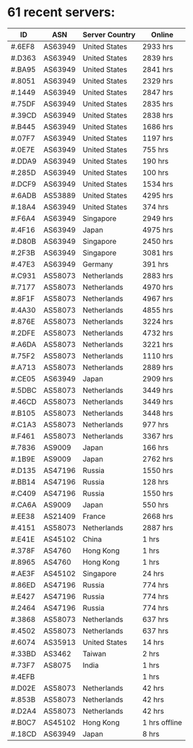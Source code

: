 # 61 recent servers:

| ID | ASN | Server Country | Online |
| ------ | ------ | ------ | ------ |
| #.6EF8 | AS63949 | United States | 2933 hrs |
| #.D363 | AS63949 | United States | 2839 hrs |
| #.BA95 | AS63949 | United States | 2841 hrs |
| #.8051 | AS63949 | United States | 2329 hrs |
| #.1449 | AS63949 | United States | 2847 hrs |
| #.75DF | AS63949 | United States | 2835 hrs |
| #.39CD | AS63949 | United States | 2838 hrs |
| #.B445 | AS63949 | United States | 1686 hrs |
| #.07F7 | AS63949 | United States | 1197 hrs |
| #.0E7E | AS63949 | United States | 755 hrs |
| #.DDA9 | AS63949 | United States | 190 hrs |
| #.285D | AS63949 | United States | 100 hrs |
| #.DCF9 | AS63949 | United States | 1534 hrs |
| #.6ADB | AS53889 | United States | 4295 hrs |
| #.18A4 | AS63949 | United States | 374 hrs |
| #.F6A4 | AS63949 | Singapore | 2949 hrs |
| #.4F16 | AS63949 | Japan | 4975 hrs |
| #.D80B | AS63949 | Singapore | 2450 hrs |
| #.2F3B | AS63949 | Singapore | 3081 hrs |
| #.47E3 | AS63949 | Germany | 391 hrs |
| #.C931 | AS58073 | Netherlands | 2883 hrs |
| #.7177 | AS58073 | Netherlands | 4970 hrs |
| #.8F1F | AS58073 | Netherlands | 4967 hrs |
| #.4A30 | AS58073 | Netherlands | 4855 hrs |
| #.876E | AS58073 | Netherlands | 3224 hrs |
| #.2DFE | AS58073 | Netherlands | 4732 hrs |
| #.A6DA | AS58073 | Netherlands | 3221 hrs |
| #.75F2 | AS58073 | Netherlands | 1110 hrs |
| #.A713 | AS58073 | Netherlands | 2889 hrs |
| #.CE05 | AS63949 | Japan | 2909 hrs |
| #.5DBC | AS58073 | Netherlands | 3449 hrs |
| #.46CD | AS58073 | Netherlands | 3449 hrs |
| #.B105 | AS58073 | Netherlands | 3448 hrs |
| #.C1A3 | AS58073 | Netherlands | 977 hrs |
| #.F461 | AS58073 | Netherlands | 3367 hrs |
| #.7836 | AS9009 | Japan | 166 hrs |
| #.1B9E | AS9009 | Japan | 2762 hrs |
| #.D135 | AS47196 | Russia | 1550 hrs |
| #.BB14 | AS47196 | Russia | 128 hrs |
| #.C409 | AS47196 | Russia | 1550 hrs |
| #.CA6A | AS9009 | Japan | 550 hrs |
| #.EE38 | AS21409 | France | 2668 hrs |
| #.4151 | AS58073 | Netherlands | 2887 hrs |
| #.E41E | AS45102 | China | 1 hrs |
| #.378F | AS4760 | Hong Kong | 1 hrs |
| #.8965 | AS4760 | Hong Kong | 1 hrs |
| #.AE3F | AS45102 | Singapore | 24 hrs |
| #.86ED | AS47196 | Russia | 774 hrs |
| #.E427 | AS47196 | Russia | 774 hrs |
| #.2464 | AS47196 | Russia | 774 hrs |
| #.3868 | AS58073 | Netherlands | 637 hrs |
| #.4502 | AS58073 | Netherlands | 637 hrs |
| #.6074 | AS35913 | United States | 14 hrs |
| #.33BD | AS3462 | Taiwan | 2 hrs |
| #.73F7 | AS8075 | India | 1 hrs |
| #.4EFB |  |  | 1 hrs |
| #.D02E | AS58073 | Netherlands | 42 hrs |
| #.853B | AS58073 | Netherlands | 42 hrs |
| #.D2A4 | AS58073 | Netherlands | 42 hrs |
| #.B0C7 | AS45102 | Hong Kong | 1 hrs offline |
| #.18CD | AS63949 | Japan | 8 hrs |

